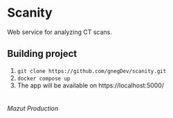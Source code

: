 # Scanity
Web service for analyzing CT scans.
## Building project
1. ```git clone https://github.com/gnegDev/scanity.git```
2. ```docker compose up```
3. The app will be available on https://localhost:5000/
<br/><br/>
###### Mazut Production
